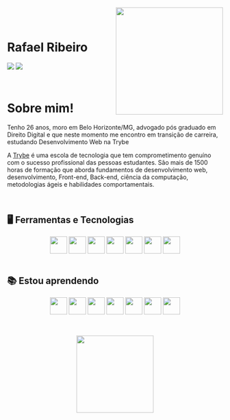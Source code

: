 <img align="right" width="250px" style="margin-top:-20px" src="https://i.ibb.co/ZLsCCJg/octocat-1665016434273.png">

</br>

<div dsplay="inline-block" target="_blank">
 
 <h1 align="left">Rafael Ribeiro</h1>
 
<a href = "mailto:rafaelfelipe.r@hotmail.com" target="_blank"><img src="https://img.shields.io/badge/Gmail-D14836?style=for-the-badge&logo=gmail&logoColor=white" target="_blank"></a>
<a href="https://www.linkedin.com/in/rafaelfeliperibeiro/" target="_blank"><img src="https://img.shields.io/badge/-LinkedIn-%230077B5?style=for-the-badge&logo=linkedin&logoColor=white" target="_blank"></a> 
</div>

</br>

# Sobre mim! 

Tenho 26 anos, moro em Belo Horizonte/MG, advogado pós graduado em Direito Digital e que neste momento me encontro em transição de carreira, estudando Desenvolvimento Web na Trybe

A <a href="https://www.betrybe.com/" target="_blank">Trybe</a> é uma escola de tecnologia que tem comprometimento genuíno com o sucesso profissional das pessoas estudantes. São mais de 1500 horas de formação que aborda fundamentos de desenvolvimento web, desenvolvimento, Front-end, Back-end, ciência da computação, metodologias ágeis e habilidades comportamentais.


</br>

## 🖥️ Ferramentas e Tecnologias

<div align="center">
<img src="https://cdn.jsdelivr.net/gh/devicons/devicon/icons/redux/redux-original.svg" width="40" height="40"/>     <img src="https://cdn.jsdelivr.net/gh/devicons/devicon/icons/react/react-original-wordmark.svg" width="40" height="40"/>     <img src="https://cdn.jsdelivr.net/gh/devicons/devicon/icons/html5/html5-plain-wordmark.svg" width="40" height="40"/>     <img src="https://cdn.jsdelivr.net/gh/devicons/devicon/icons/css3/css3-plain-wordmark.svg" width="40" height="40"/>     <img src="https://cdn.jsdelivr.net/gh/devicons/devicon/icons/github/github-original-wordmark.svg" width="40" height="40"/>     <img src="https://cdn.jsdelivr.net/gh/devicons/devicon/icons/git/git-original.svg" width="40" height="40"/>     <img src="https://cdn.jsdelivr.net/gh/devicons/devicon/icons/jest/jest-plain.svg" width="40" height="40"/>
</div>


</br>

## 📚 Estou aprendendo

<div align="center">
<img src="https://cdn.jsdelivr.net/gh/devicons/devicon/icons/docker/docker-original.svg" width="40" height="40"/>    <img src="https://cdn.jsdelivr.net/gh/devicons/devicon/icons/python/python-original-wordmark.svg" width="40" height="40"/>     <img src="https://cdn.jsdelivr.net/gh/devicons/devicon/icons/mysql/mysql-original-wordmark.svg" width="40" height="40"/>     <img src="https://cdn.jsdelivr.net/gh/devicons/devicon/icons/nodejs/nodejs-original.svg" width="40" height="40"/>    <img src="https://cdn.jsdelivr.net/gh/devicons/devicon/icons/typescript/typescript-plain.svg" width="40" height="40"/>   <img src="https://cdn.jsdelivr.net/gh/devicons/devicon/icons/mongodb/mongodb-original-wordmark.svg" width="40" height="40"/>   <img src="https://cdn.jsdelivr.net/gh/devicons/devicon/icons/javascript/javascript-plain.svg" target="_blank" width="40" height="40"/>
</div> 



</br>

##

<div align="center">
<a href="https://github.com/rafaelribeiro96">
<img height="180em" src="https://github-readme-stats.vercel.app/api/top-langs/?username=rafaelribeiro96&layout=compact"/>
<!-- <img height="180em" src="https://github-readme-stats.vercel.app/api?username=rafaelribeiro96&show_icons=true&theme=dracula&include_all_commits=true&count_private=true"/>-->
</div>


